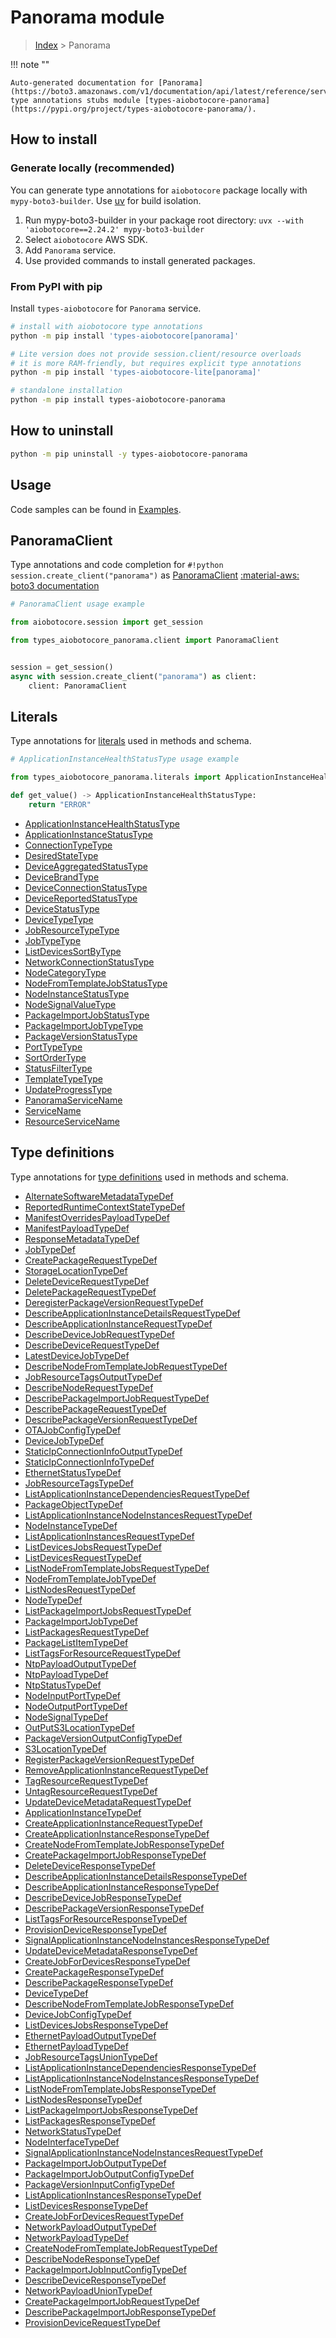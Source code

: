 # Panorama module

> [Index](../README.md) > Panorama


!!! note ""

    Auto-generated documentation for [Panorama](https://boto3.amazonaws.com/v1/documentation/api/latest/reference/services/panorama.html#panorama)
    type annotations stubs module [types-aiobotocore-panorama](https://pypi.org/project/types-aiobotocore-panorama/).

## How to install

### Generate locally (recommended)

You can generate type annotations for `aiobotocore` package locally with `mypy-boto3-builder`.
Use [uv](https://docs.astral.sh/uv/getting-started/installation/) for build isolation.

1. Run mypy-boto3-builder in your package root directory: `uvx --with 'aiobotocore==2.24.2' mypy-boto3-builder`
1. Select `aiobotocore` AWS SDK.
1. Add `Panorama` service.
1. Use provided commands to install generated packages.



### From PyPI with pip

Install `types-aiobotocore` for `Panorama` service.

```bash
# install with aiobotocore type annotations
python -m pip install 'types-aiobotocore[panorama]'

# Lite version does not provide session.client/resource overloads
# it is more RAM-friendly, but requires explicit type annotations
python -m pip install 'types-aiobotocore-lite[panorama]'

# standalone installation
python -m pip install types-aiobotocore-panorama
```



## How to uninstall

```bash
python -m pip uninstall -y types-aiobotocore-panorama
```

## Usage

Code samples can be found in [Examples](./usage.md).

## PanoramaClient

Type annotations and code completion for  `#!python session.create_client("panorama")` as [PanoramaClient](./client.md)
[:material-aws: boto3 documentation](https://boto3.amazonaws.com/v1/documentation/api/latest/reference/services/panorama.html#Panorama.Client)

```python
# PanoramaClient usage example

from aiobotocore.session import get_session

from types_aiobotocore_panorama.client import PanoramaClient


session = get_session()
async with session.create_client("panorama") as client:
    client: PanoramaClient
```








## Literals

Type annotations for [literals](./literals.md) used in methods and schema.

```python
# ApplicationInstanceHealthStatusType usage example

from types_aiobotocore_panorama.literals import ApplicationInstanceHealthStatusType

def get_value() -> ApplicationInstanceHealthStatusType:
    return "ERROR"
```

- [ApplicationInstanceHealthStatusType](./literals.md#applicationinstancehealthstatustype)
- [ApplicationInstanceStatusType](./literals.md#applicationinstancestatustype)
- [ConnectionTypeType](./literals.md#connectiontypetype)
- [DesiredStateType](./literals.md#desiredstatetype)
- [DeviceAggregatedStatusType](./literals.md#deviceaggregatedstatustype)
- [DeviceBrandType](./literals.md#devicebrandtype)
- [DeviceConnectionStatusType](./literals.md#deviceconnectionstatustype)
- [DeviceReportedStatusType](./literals.md#devicereportedstatustype)
- [DeviceStatusType](./literals.md#devicestatustype)
- [DeviceTypeType](./literals.md#devicetypetype)
- [JobResourceTypeType](./literals.md#jobresourcetypetype)
- [JobTypeType](./literals.md#jobtypetype)
- [ListDevicesSortByType](./literals.md#listdevicessortbytype)
- [NetworkConnectionStatusType](./literals.md#networkconnectionstatustype)
- [NodeCategoryType](./literals.md#nodecategorytype)
- [NodeFromTemplateJobStatusType](./literals.md#nodefromtemplatejobstatustype)
- [NodeInstanceStatusType](./literals.md#nodeinstancestatustype)
- [NodeSignalValueType](./literals.md#nodesignalvaluetype)
- [PackageImportJobStatusType](./literals.md#packageimportjobstatustype)
- [PackageImportJobTypeType](./literals.md#packageimportjobtypetype)
- [PackageVersionStatusType](./literals.md#packageversionstatustype)
- [PortTypeType](./literals.md#porttypetype)
- [SortOrderType](./literals.md#sortordertype)
- [StatusFilterType](./literals.md#statusfiltertype)
- [TemplateTypeType](./literals.md#templatetypetype)
- [UpdateProgressType](./literals.md#updateprogresstype)
- [PanoramaServiceName](./literals.md#panoramaservicename)
- [ServiceName](./literals.md#servicename)
- [ResourceServiceName](./literals.md#resourceservicename)




## Type definitions

Type annotations for [type definitions](./type_defs.md) used in methods and schema.

- [AlternateSoftwareMetadataTypeDef](./type_defs.md#alternatesoftwaremetadatatypedef)
- [ReportedRuntimeContextStateTypeDef](./type_defs.md#reportedruntimecontextstatetypedef)
- [ManifestOverridesPayloadTypeDef](./type_defs.md#manifestoverridespayloadtypedef)
- [ManifestPayloadTypeDef](./type_defs.md#manifestpayloadtypedef)
- [ResponseMetadataTypeDef](./type_defs.md#responsemetadatatypedef)
- [JobTypeDef](./type_defs.md#jobtypedef)
- [CreatePackageRequestTypeDef](./type_defs.md#createpackagerequesttypedef)
- [StorageLocationTypeDef](./type_defs.md#storagelocationtypedef)
- [DeleteDeviceRequestTypeDef](./type_defs.md#deletedevicerequesttypedef)
- [DeletePackageRequestTypeDef](./type_defs.md#deletepackagerequesttypedef)
- [DeregisterPackageVersionRequestTypeDef](./type_defs.md#deregisterpackageversionrequesttypedef)
- [DescribeApplicationInstanceDetailsRequestTypeDef](./type_defs.md#describeapplicationinstancedetailsrequesttypedef)
- [DescribeApplicationInstanceRequestTypeDef](./type_defs.md#describeapplicationinstancerequesttypedef)
- [DescribeDeviceJobRequestTypeDef](./type_defs.md#describedevicejobrequesttypedef)
- [DescribeDeviceRequestTypeDef](./type_defs.md#describedevicerequesttypedef)
- [LatestDeviceJobTypeDef](./type_defs.md#latestdevicejobtypedef)
- [DescribeNodeFromTemplateJobRequestTypeDef](./type_defs.md#describenodefromtemplatejobrequesttypedef)
- [JobResourceTagsOutputTypeDef](./type_defs.md#jobresourcetagsoutputtypedef)
- [DescribeNodeRequestTypeDef](./type_defs.md#describenoderequesttypedef)
- [DescribePackageImportJobRequestTypeDef](./type_defs.md#describepackageimportjobrequesttypedef)
- [DescribePackageRequestTypeDef](./type_defs.md#describepackagerequesttypedef)
- [DescribePackageVersionRequestTypeDef](./type_defs.md#describepackageversionrequesttypedef)
- [OTAJobConfigTypeDef](./type_defs.md#otajobconfigtypedef)
- [DeviceJobTypeDef](./type_defs.md#devicejobtypedef)
- [StaticIpConnectionInfoOutputTypeDef](./type_defs.md#staticipconnectioninfooutputtypedef)
- [StaticIpConnectionInfoTypeDef](./type_defs.md#staticipconnectioninfotypedef)
- [EthernetStatusTypeDef](./type_defs.md#ethernetstatustypedef)
- [JobResourceTagsTypeDef](./type_defs.md#jobresourcetagstypedef)
- [ListApplicationInstanceDependenciesRequestTypeDef](./type_defs.md#listapplicationinstancedependenciesrequesttypedef)
- [PackageObjectTypeDef](./type_defs.md#packageobjecttypedef)
- [ListApplicationInstanceNodeInstancesRequestTypeDef](./type_defs.md#listapplicationinstancenodeinstancesrequesttypedef)
- [NodeInstanceTypeDef](./type_defs.md#nodeinstancetypedef)
- [ListApplicationInstancesRequestTypeDef](./type_defs.md#listapplicationinstancesrequesttypedef)
- [ListDevicesJobsRequestTypeDef](./type_defs.md#listdevicesjobsrequesttypedef)
- [ListDevicesRequestTypeDef](./type_defs.md#listdevicesrequesttypedef)
- [ListNodeFromTemplateJobsRequestTypeDef](./type_defs.md#listnodefromtemplatejobsrequesttypedef)
- [NodeFromTemplateJobTypeDef](./type_defs.md#nodefromtemplatejobtypedef)
- [ListNodesRequestTypeDef](./type_defs.md#listnodesrequesttypedef)
- [NodeTypeDef](./type_defs.md#nodetypedef)
- [ListPackageImportJobsRequestTypeDef](./type_defs.md#listpackageimportjobsrequesttypedef)
- [PackageImportJobTypeDef](./type_defs.md#packageimportjobtypedef)
- [ListPackagesRequestTypeDef](./type_defs.md#listpackagesrequesttypedef)
- [PackageListItemTypeDef](./type_defs.md#packagelistitemtypedef)
- [ListTagsForResourceRequestTypeDef](./type_defs.md#listtagsforresourcerequesttypedef)
- [NtpPayloadOutputTypeDef](./type_defs.md#ntppayloadoutputtypedef)
- [NtpPayloadTypeDef](./type_defs.md#ntppayloadtypedef)
- [NtpStatusTypeDef](./type_defs.md#ntpstatustypedef)
- [NodeInputPortTypeDef](./type_defs.md#nodeinputporttypedef)
- [NodeOutputPortTypeDef](./type_defs.md#nodeoutputporttypedef)
- [NodeSignalTypeDef](./type_defs.md#nodesignaltypedef)
- [OutPutS3LocationTypeDef](./type_defs.md#outputs3locationtypedef)
- [PackageVersionOutputConfigTypeDef](./type_defs.md#packageversionoutputconfigtypedef)
- [S3LocationTypeDef](./type_defs.md#s3locationtypedef)
- [RegisterPackageVersionRequestTypeDef](./type_defs.md#registerpackageversionrequesttypedef)
- [RemoveApplicationInstanceRequestTypeDef](./type_defs.md#removeapplicationinstancerequesttypedef)
- [TagResourceRequestTypeDef](./type_defs.md#tagresourcerequesttypedef)
- [UntagResourceRequestTypeDef](./type_defs.md#untagresourcerequesttypedef)
- [UpdateDeviceMetadataRequestTypeDef](./type_defs.md#updatedevicemetadatarequesttypedef)
- [ApplicationInstanceTypeDef](./type_defs.md#applicationinstancetypedef)
- [CreateApplicationInstanceRequestTypeDef](./type_defs.md#createapplicationinstancerequesttypedef)
- [CreateApplicationInstanceResponseTypeDef](./type_defs.md#createapplicationinstanceresponsetypedef)
- [CreateNodeFromTemplateJobResponseTypeDef](./type_defs.md#createnodefromtemplatejobresponsetypedef)
- [CreatePackageImportJobResponseTypeDef](./type_defs.md#createpackageimportjobresponsetypedef)
- [DeleteDeviceResponseTypeDef](./type_defs.md#deletedeviceresponsetypedef)
- [DescribeApplicationInstanceDetailsResponseTypeDef](./type_defs.md#describeapplicationinstancedetailsresponsetypedef)
- [DescribeApplicationInstanceResponseTypeDef](./type_defs.md#describeapplicationinstanceresponsetypedef)
- [DescribeDeviceJobResponseTypeDef](./type_defs.md#describedevicejobresponsetypedef)
- [DescribePackageVersionResponseTypeDef](./type_defs.md#describepackageversionresponsetypedef)
- [ListTagsForResourceResponseTypeDef](./type_defs.md#listtagsforresourceresponsetypedef)
- [ProvisionDeviceResponseTypeDef](./type_defs.md#provisiondeviceresponsetypedef)
- [SignalApplicationInstanceNodeInstancesResponseTypeDef](./type_defs.md#signalapplicationinstancenodeinstancesresponsetypedef)
- [UpdateDeviceMetadataResponseTypeDef](./type_defs.md#updatedevicemetadataresponsetypedef)
- [CreateJobForDevicesResponseTypeDef](./type_defs.md#createjobfordevicesresponsetypedef)
- [CreatePackageResponseTypeDef](./type_defs.md#createpackageresponsetypedef)
- [DescribePackageResponseTypeDef](./type_defs.md#describepackageresponsetypedef)
- [DeviceTypeDef](./type_defs.md#devicetypedef)
- [DescribeNodeFromTemplateJobResponseTypeDef](./type_defs.md#describenodefromtemplatejobresponsetypedef)
- [DeviceJobConfigTypeDef](./type_defs.md#devicejobconfigtypedef)
- [ListDevicesJobsResponseTypeDef](./type_defs.md#listdevicesjobsresponsetypedef)
- [EthernetPayloadOutputTypeDef](./type_defs.md#ethernetpayloadoutputtypedef)
- [EthernetPayloadTypeDef](./type_defs.md#ethernetpayloadtypedef)
- [JobResourceTagsUnionTypeDef](./type_defs.md#jobresourcetagsuniontypedef)
- [ListApplicationInstanceDependenciesResponseTypeDef](./type_defs.md#listapplicationinstancedependenciesresponsetypedef)
- [ListApplicationInstanceNodeInstancesResponseTypeDef](./type_defs.md#listapplicationinstancenodeinstancesresponsetypedef)
- [ListNodeFromTemplateJobsResponseTypeDef](./type_defs.md#listnodefromtemplatejobsresponsetypedef)
- [ListNodesResponseTypeDef](./type_defs.md#listnodesresponsetypedef)
- [ListPackageImportJobsResponseTypeDef](./type_defs.md#listpackageimportjobsresponsetypedef)
- [ListPackagesResponseTypeDef](./type_defs.md#listpackagesresponsetypedef)
- [NetworkStatusTypeDef](./type_defs.md#networkstatustypedef)
- [NodeInterfaceTypeDef](./type_defs.md#nodeinterfacetypedef)
- [SignalApplicationInstanceNodeInstancesRequestTypeDef](./type_defs.md#signalapplicationinstancenodeinstancesrequesttypedef)
- [PackageImportJobOutputTypeDef](./type_defs.md#packageimportjoboutputtypedef)
- [PackageImportJobOutputConfigTypeDef](./type_defs.md#packageimportjoboutputconfigtypedef)
- [PackageVersionInputConfigTypeDef](./type_defs.md#packageversioninputconfigtypedef)
- [ListApplicationInstancesResponseTypeDef](./type_defs.md#listapplicationinstancesresponsetypedef)
- [ListDevicesResponseTypeDef](./type_defs.md#listdevicesresponsetypedef)
- [CreateJobForDevicesRequestTypeDef](./type_defs.md#createjobfordevicesrequesttypedef)
- [NetworkPayloadOutputTypeDef](./type_defs.md#networkpayloadoutputtypedef)
- [NetworkPayloadTypeDef](./type_defs.md#networkpayloadtypedef)
- [CreateNodeFromTemplateJobRequestTypeDef](./type_defs.md#createnodefromtemplatejobrequesttypedef)
- [DescribeNodeResponseTypeDef](./type_defs.md#describenoderesponsetypedef)
- [PackageImportJobInputConfigTypeDef](./type_defs.md#packageimportjobinputconfigtypedef)
- [DescribeDeviceResponseTypeDef](./type_defs.md#describedeviceresponsetypedef)
- [NetworkPayloadUnionTypeDef](./type_defs.md#networkpayloaduniontypedef)
- [CreatePackageImportJobRequestTypeDef](./type_defs.md#createpackageimportjobrequesttypedef)
- [DescribePackageImportJobResponseTypeDef](./type_defs.md#describepackageimportjobresponsetypedef)
- [ProvisionDeviceRequestTypeDef](./type_defs.md#provisiondevicerequesttypedef)


